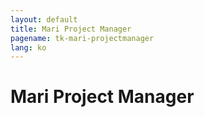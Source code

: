 ```yaml
---
layout: default
title: Mari Project Manager
pagename: tk-mari-projectmanager
lang: ko
---
```


# Mari Project Manager

